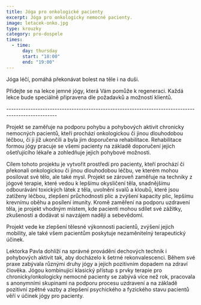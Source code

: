 ```yaml
---
title: Jóga pro onkologické pacienty
excerpt: Jóga pro onkologicky nemocné pacienty.
image: letacek-onko.jpg
type: krouzky
category: pro-dospele
times:
  - time:
      day: thursday
      start: "18:00"
      end: "19:00"
---
```


Jóga léčí, pomáhá překonávat bolest na těle i na duši.

Přidejte se na lekce jemné jógy, která Vám pomůže k regeneraci. Každá lekce bude speciálně připravena dle požadavků a možností klientů.

\---------------------------------------------------------------------------------------------------

Projekt se zaměřuje na podporu pohybu a pohybových aktivit chronicky nemocných pacientů, kteří prochází onkologickou či jinou dlouhodobou léčbou, či ji již ukončili a byla jim doporučena rehabilitace. Rehabilitace formou jógy pracuje se všemi pacienty na základě doporučení jejich ošetřujícího lékaře a zohledňuje jejich pohybové možnosti.

Cílem tohoto projektu je vytvořit prostředí pro pacienty, kteří prochází či překonali onkologickou či jinou dlouhodobou léčbu, ve kterém mohou posilovat své tělo, ale také mysl. Projekt se zároveň zaměřuje na techniky z jógové terapie, které vedou k lepšímu okysličení těla, snadnějšímu odbourávání toxických látek z těla, uvolnění svalů a kloubů, které jsou zatíženy léčbou, zlepšení průchodnosti plic a zvýšení kapacity plic, lepšímu krevnímu oběhu a posílení imunity. Kromě zaměření na podporu uzdravení těla, je projekt vhodným místem, kde pacienti mohou sdílet své zážitky, zkušenosti a dodávat si navzájem naději a sebevědomí.

Projekt vede ke zlepšení tělesné výkonnosti pacientů, zvýšení jejich mobility, ale také všem pacientům poskytuje nezaměnitelný terapeutický účinek.

Lektorka Pavla dohlíží na správné provádění dechových technik i pohybových aktivit tak, aby docházelo k šetrné rekonvalescenci. Během své praxe zabývala různými druhy jógy a jejich pozitivním dopadem na zdraví člověka. Jógou kombinující klasický přístup s prvky terapie pro chronicky/onkologicky nemocné pacienty se zabývá více než rok, pracovala s anonymními skupinami na podporu procesu uzdravení a na základě pozitivní zpětné vazby a zlepšení psychického a fyzického stavu pacientů věří v účinek jógy pro pacienty.
